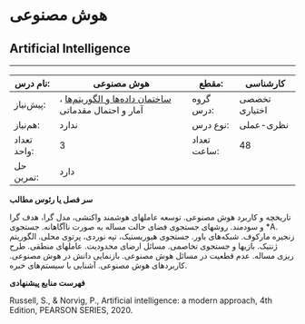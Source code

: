# هوش مصنوعی
## Artificial Intelligence
_______________________________________________________________________________
| نام درس:    | هوش مصنوعی                                                                                              | مقطع:       | کارشناسی      |
| ----------- | ------------------------------------------------------------------------------------------------------- | ----------- | ------------- |
| پیش‌نیاز:   | [ساختمان داده‌ها و الگوریتم‌ها](../mandatory/Data-Structures-and-Algorithms.md) ، آمار و احتمال مقدماتی | گروه درس:   | تخصصی اختیاری |
| هم‌نیاز:    | ندارد                                                                                                   | نوع درس:    | نظری-عملی     |
| تعداد واحد: | 3                                                                                                       | تعداد ساعت: | 48            |
| حل تمرین:   |  دارد                                                                                                   |             |               |

**سر فصل یا رئوس مطالب**

تاریخچه و کاربرد هوش مصنوعی. توسعه عاملهای هوشمند واکنشی، مدل گرا، هدف گرا و سودمند. روشهای جستجوی فضای حالت مساله به صورت ناآگاهانه. جستجوی \*A. زنجیره مارکوف. شبکه‌های باور. جستجوی هیوریستیک، تپه نوردی، پرتوی محلی. الگوریتم ژنتیک. بازیها و جستجوی تخاصمی. مسائل ارضای محدودیت. عاملهای منطقی. طرح ریزی مساله. عدم قطعیت در مسائل هوش مصنوعی. بازنمایی دانش در هوش مصنوعی. کاربردهای هوش مصنوعی. آشنایی با سیستم‌های خبره.

**فهرست منابع پیشنهادی**

Russell, S., & Norvig, P., Artificial intelligence: a modern approach, 4th Edition, PEARSON SERIES, 2020.
